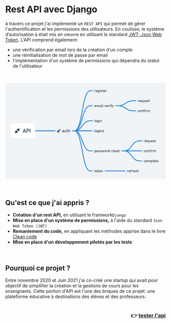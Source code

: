 # Rest API avec Django 

à travers ce projet j'ai implémenté un `REST API` qui permet de gérer l'authentification et les permissions des utilisateurs. En coulisse, le système d’autorisation à était mis en oeuvre en utilisant le standard [JWT: Json Web Token](https://jwt.io/introduction).  L'API comprend également:

- une vérification par email lors de la création d'un compte
- une réinitialisation de mot de passe par email
- l'implémentation d'un système de permissions qui dépendra du statut de l'utilisateur 
<br>
<p align="center">
  <img src="img/api_graph.png" alt="organigramme de l'API" width="600">
</p>
<br>


## Qu'est ce que j'ai appris ?

- **Création d'un rest API,** en utilisant le framwork`Django` 
- **Mise en place d'un système de permissions,** à l'aide du standard `Json Web Token (JWT)`
- **Remaniement du code,** en appliquant les méthodes  apprise dans le livre [Clean code](https://www.amazon.fr/Clean-Code-Handbook-Software-Craftsmanship/dp/0132350882)
- **Mise en place d'un développement pilotés par les tests**
<br>

## Pourquoi ce projet ?

Entre novembre 2020 et Juin 2021 j'ai co-créé une startup qui avait pour objectif de simplifier la création et la gestions de cours pour les enseignants. Cette portion d'API est l'une des briques de ce projet: une plateforme éducative à destinations des élèves et des professeurs. 
<br>
<br>

<h3 align="right">
  <span>👉 </span>
  <a href="https://rest-api-auth-app.herokuapp.com">tester l'api</a>
</h3>
<br>
